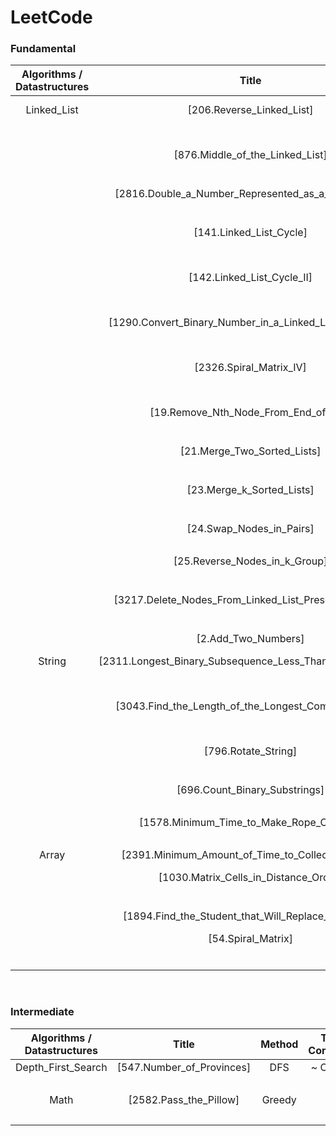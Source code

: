 # LeetCode

### Fundamental

| Algorithms / Datastructures|               Title                                     |         Method      |  Time-Complexity        | Spatial-Complexity | Difficulty | Languages | Link |            
| :-------------------------:| :-----------------------------------------------------: | :-----------------: | :---------------------: |  :--------------:  | :--------: | :-------: | :--: |
|        Linked_List         |       [206.Reverse_Linked_List]                         |  In-place pointers  |       O(N)              |        O(1)        |     Easy   |   Python  |[206.Reverse_Linked_List_Python](https://github.com/simonyang0608/LeetCode/blob/main/Linked_List/206.Reverse_Linked_List/Python/206.Reverse_Linked_List.py)|
|                            |                                                         |                     |                         |                    |            |   C++     |[206.Reverse_Linked_List_C++](https://github.com/simonyang0608/LeetCode/blob/main/Linked_List/206.Reverse_Linked_List/C%2B%2B/206.Reverse_Linked_List.cpp)|
|                            |     [876.Middle_of_the_Linked_List]                     |  In-place pointers  |     O(N // 2)           |        O(1)        |     Easy   |   Python  |[876.Middle_of_the_Linked_List_Python](https://github.com/simonyang0608/LeetCode/blob/main/Linked_List/876.Middle_of_the_Linked%20List/Python/876.Middle_of_the_Linked_List.py)|
|                            |                                                         |                     |                         |                    |            |   C++     |[876.Middle_of_the_Linked_List_C++](https://github.com/simonyang0608/LeetCode/blob/main/Linked_List/876.Middle_of_the_Linked%20List/C%2B%2B/876.Middle_of_the_Linked_List.cpp)|
|                            | [2816.Double_a_Number_Represented_as_a_Linked_List]     |  Greedy             |     O(N)                |       O(N)         |    Medium  |Python |[2816.Double_a_Number_Represented_as_a_Linked_List_Python](https://github.com/simonyang0608/LeetCode/blob/main/Linked_List/2816.Double_a_Number_Represented_as_a_Linked_List/Python/2816.Double_a_Number_Represented_as_a_Linked_List.py)|
|                            |                                                         |                     |                         |                    |                   |C++    |[2816.Double_a_Number_Represented_as_a_Linked_List_C++](https://github.com/simonyang0608/LeetCode/blob/main/Linked_List/2816.Double_a_Number_Represented_as_a_Linked_List/C%2B%2B/2816.Double_a_Number_Represented_as_a_Linked_List.cpp)|
|                            |              [141.Linked_List_Cycle]                    |   In-place pointers |     O(N // 2)           |      O(1)          |   Easy     |      Python  |[141.Linked_List_Cycle_Python](https://github.com/simonyang0608/LeetCode/blob/main/Linked_List/141.Linked_List_Cycle/Python/141.Linked_List_Cycle.py)|
|                            |                                                         |                     |                        |                   |            |      C++     |[141.Linked_List_Cycle_C++](https://github.com/simonyang0608/LeetCode/blob/main/Linked_List/141.Linked_List_Cycle/C%2B%2B/141.Linked_List_Cycle.cpp)|
|                            |            [142.Linked_List_Cycle_II]                   |  In-place pointers |     O((N//2) + K)       |     O(1)          |  Medium    |     Python   |[142.Linked_List_Cycle_II_Python](https://github.com/simonyang0608/LeetCode/blob/main/Linked_List/142.Linked_List_Cycle_II/Python/142.Linked_List_Cycle_II.py)|
|                            |                                                         |                    |                         |                   |            |     C++      |[142.Linked_List_Cycle_II_C++](https://github.com/simonyang0608/LeetCode/blob/main/Linked_List/142.Linked_List_Cycle_II/C%2B%2B/142.Linked_List_Cycle_II.cpp)|
|                            |[1290.Convert_Binary_Number_in_a_Linked_List_to_Integer] | 1-pass update      |    O(N)                 |    O(1)           | Easy       |  Python      |[1290.Convert_Binary_Number_in_a_Linked_List_to_Integer_Python](https://github.com/simonyang0608/LeetCode/blob/main/Linked_List/1290.Convert_Binary_Number_in_a_Linked_List_to_Integer/Python/1290.Convert_Binary_Number_in_a_Linked_List_to_Integer.py)|
|                            |                                                         |                    |                         |                   |            |  C++         |[1290.Convert_Binary_Number_in_a_Linked_List_to_Integer_C++](https://github.com/simonyang0608/LeetCode/blob/main/Linked_List/1290.Convert_Binary_Number_in_a_Linked_List_to_Integer/C%2B%2B/1290.Convert_Binary_Number_in_a_Linked_List_to_Integer.cpp)|
|                            |    [2326.Spiral_Matrix_IV]                              | Four-pointers      |O(k * (R*C))             |    O(R * C)       | Medium     |  Python      |[2326.Spiral_Matrix_IV_Python](https://github.com/simonyang0608/LeetCode/blob/main/Linked_List/2326.Spiral_Matrix_IV/Python/2326.Spiral_Matrix_IV.py)|
|                            |                                                         |                    |                         |                   |            |  C++                     |[2326.Spiral_Matrix_IV_C++](https://github.com/simonyang0608/LeetCode/blob/main/Linked_List/2326.Spiral_Matrix_IV/C%2B%2B/2326.Spiral_Matrix_IV.cpp)|
|                            | [19.Remove_Nth_Node_From_End_of_List]                   | In-place pointers  |O(N)                     |    O(2 * N)       | Medium     | Python        |[19.Remove_Nth_Node_From_End_of_List_Python](https://github.com/simonyang0608/LeetCode/blob/main/Linked_List/19.Remove_Nth_Node_From_End_of_List/Python/19.Remove_Nth_Node_From_End_of_List.py)|
|                            |                                                         |                    |                         |                   |            | C++           |[19.Remove_Nth_Node_From_End_of_List_C++](https://github.com/simonyang0608/LeetCode/blob/main/Linked_List/19.Remove_Nth_Node_From_End_of_List/C%2B%2B/19.Remove_Nth_Node_From_End_of_List.cpp)|
|                            | [21.Merge_Two_Sorted_Lists]                             | Greedy             |O(N)                     |    O(N)           | Easy       | Python        |[21.Merge_Two_Sorted_Lists_Python](https://github.com/simonyang0608/LeetCode/blob/main/Linked_List/21.Merge_Two_Sorted_Lists/Python/21.Merge_Two_Sorted_Lists.py)|
|                            |                                                         |                    |                         |                   |            | C++           |[21.Merge_Two_Sorted_Lists_C++](https://github.com/simonyang0608/LeetCode/blob/main/Linked_List/21.Merge_Two_Sorted_Lists/C%2B%2B/21.Merge_Two_Sorted_Lists.cpp)|
|                            | [23.Merge_k_Sorted_Lists]                               | Greedy             |O(k * (N*K))             |    O(2 * (N*K))   | Hard       |  Python      |[23.Merge_k_Sorted_Lists_Python](https://github.com/simonyang0608/LeetCode/blob/main/Linked_List/23.Merge_k_Sorted_Lists/Python/23.Merge_k_Sorted_Lists.py)|
|                            |                                                         |                    |                         |                   |            | C++           |         [23.Merge_k_Sorted_Lists_C++](https://github.com/simonyang0608/LeetCode/blob/main/Linked_List/23.Merge_k_Sorted_Lists/C%2B%2B/23.Merge_k_Sorted_Lists.cpp)|
|                            | [24.Swap_Nodes_in_Pairs]                                | Recursion          |O(N)                     |    O(N)           | Medium     | Python        |[24.Swap_Nodes_in_Pairs_Python](https://github.com/simonyang0608/LeetCode/blob/main/Linked_List/24.Swap_Nodes_in_Pairs/Python/24.Swap_Nodes_in_Pairs.py)|
|                            |                                                         |                    |                         |                   |            | C++           |[24.Swap_Nodes_in_Pairs_C++](https://github.com/simonyang0608/LeetCode/blob/main/Linked_List/24.Swap_Nodes_in_Pairs/C%2B%2B/24.Swap_Nodes_in_Pairs.cpp)|
|                            | [25.Reverse_Nodes_in_k_Group]                           | Recursion          |O(2 * N)                 |    O(N)           | Hard       | Python        |[25.Reverse_Nodes_in_k_Group_Python](https://github.com/simonyang0608/LeetCode/blob/main/Linked_List/25.Reverse_Nodes_in_k_Group/Python/25.Reverse_Nodes_in_k_Group.py)|
|                            |                                                         |                    |                         |                   |            | C++           |[25.Reverse_Nodes_in_k_Group_C++](https://github.com/simonyang0608/LeetCode/blob/main/Linked_List/25.Reverse_Nodes_in_k_Group/C%2B%2B/25.Reverse_Nodes_in_k_Group.cpp)|
|                            | [3217.Delete_Nodes_From_Linked_List_Present_in_Array]   | In-place pointers  |O(N)                     |    O(K)           | Medium     | Python        |[3217.Delete_Nodes_From_Linked_List_Present_in_Array_Python](https://github.com/simonyang0608/LeetCode/blob/main/Linked_List/3217.Delete_Nodes_From_Linked_List_Present_in_Array/Python/3217.Delete_Nodes_From_Linked_List_Present_in_Array.py)|
|                            |                                                         |                    |                         |                   |            | C++           |[3217.Delete_Nodes_From_Linked_List_Present_in_Array_C++](https://github.com/simonyang0608/LeetCode/blob/main/Linked_List/3217.Delete_Nodes_From_Linked_List_Present_in_Array/C%2B%2B/3217.Delete_Nodes_From_Linked_List_Present_in_Array.cpp)|
|                            | [2.Add_Two_Numbers]                                     | Greedy             |O(N)                     |    O(N)           | Medium     | Python        |[2.Add_Two_Numbers_Python](https://github.com/simonyang0608/LeetCode/blob/main/Linked_List/2.Add_Two_Numbers/Python/2.Add_Two_Numbers.py)|
|       String               |[2311.Longest_Binary_Subsequence_Less_Than_or_Equal_to_K]| Bit-manipulations  |O(N)                     |    O(1)           | Medium     | Python        |[2311.Longest_Binary_Subsequence_Less_Than_or_Equal_to_K_Python](https://github.com/simonyang0608/LeetCode/blob/main/String/2311.Longest_Binary_Subsequence_Less_Than_or_Equal_to_K/Python/2311.Longest_Binary_Subsequence_Less_Than_or_Equal_to_K.py)|
|                            |                                                         |                    |                         |                   |            | C++          |[2311.Longest_Binary_Subsequence_Less_Than_or_Equal_to_K_C++](https://github.com/simonyang0608/LeetCode/blob/main/String/2311.Longest_Binary_Subsequence_Less_Than_or_Equal_to_K/C%2B%2B/2311.Longest_Binary_Subsequence_Less_Than_or_Equal_to_K.cpp)|
|                            |[3043.Find_the_Length_of_the_Longest_Common_Prefix]      | Greedy             |O(2 * (N*K))             |  ~ O(2 * (N*K))   | Medium     | Python       |[3043.Find_the_Length_of_the_Longest_Common_Prefix_Python](https://github.com/simonyang0608/LeetCode/blob/main/String/3043.Find_the_Length_of_the_Longest_Common_Prefix/Python/3043.Find_the_Length_of_the_Longest_Common_Prefix.py)|
|                            |                                                         |                    |                         |                   |            | C++          |[3043.Find_the_Length_of_the_Longest_Common_Prefix_C++](https://github.com/simonyang0608/LeetCode/blob/main/String/3043.Find_the_Length_of_the_Longest_Common_Prefix/C%2B%2B/3043.Find_the_Length_of_the_Longest_Common_Prefix.cpp)|
|                            |[796.Rotate_String]                                      | In-place pointers  |O(N)                     |    O(N)           | Easy       | Python       |[796.Rotate_String_Python](https://github.com/simonyang0608/LeetCode/blob/main/String/796.Rotate_String/Python/796.Rotate_String.py)|
|                            |                                                         |                    |                         |                   |            | C++          |[796.Rotate_String_C++](https://github.com/simonyang0608/LeetCode/blob/main/String/796.Rotate_String/C%2B%2B/796.Rotate_String.cpp)|
|                            |[696.Count_Binary_Substrings]                            | Greedy             |O(N)                     |    O(1)           | Easy       | Python       |[696.Count_Binary_Substrings_Python](https://github.com/simonyang0608/LeetCode/blob/main/String/696.Count_Binary_Substrings/Python/696.Count_Binary_Substrings.py)|
|                            |                                                         |                    |                         |                   |            | C++          |[696.Count_Binary_Substrings_C++](https://github.com/simonyang0608/LeetCode/blob/main/String/696.Count_Binary_Substrings/C%2B%2B/696.Count_Binary_Substrings.cpp)|
|                            |[1578.Minimum_Time_to_Make_Rope_Colorful]                | Greedy             |O(N)                     |    O(1)           | Medium     | Python       |[1578.Minimum_Time_to_Make_Rope_Colorful_Python](https://github.com/simonyang0608/LeetCode/blob/main/String/1578.Minimum_Time_to_Make_Rope_Colorful/Python/1578.Minimum_Time_to_Make_Rope_Colorful.py)|
|                            |                                                         |                    |                         |                   |            | C++          |[1578.Minimum_Time_to_Make_Rope_Colorful_C++](https://github.com/simonyang0608/LeetCode/blob/main/String/1578.Minimum_Time_to_Make_Rope_Colorful/C%2B%2B/1578.Minimum_Time_to_Make_Rope_Colorful.cpp)|
|       Array                |[2391.Minimum_Amount_of_Time_to_Collect_Garbage]         | Greedy             |O(N)                     |    O(N)           | Medium     | Python       |[2391.Minimum_Amount_of_Time_to_Collect_Garbage_Python](https://github.com/simonyang0608/LeetCode/blob/main/Array/2391.Minimum_Amount_of_Time_to_Collect_Garbage/Python/2391.Minimum_Amount_of_Time_to_Collect_Garbage.py)|
|                            |[1030.Matrix_Cells_in_Distance_Order]                    | 2-pass record      |O(k * (R*C))             |    O(4 * (R*C))   | Easy       | Python       |[1030.Matrix_Cells_in_Distance_Order_Python](https://github.com/simonyang0608/LeetCode/blob/main/Array/1030.Matrix_Cells_in_Distance_Order/Python/1030.Matrix_Cells_in_Distance_Order.py)|
|                            |                                                         |                    |                         |                   |            | C++          |[1030.Matrix_Cells_in_Distance_Order_C++](https://github.com/simonyang0608/LeetCode/blob/main/Array/1030.Matrix_Cells_in_Distance_Order/C%2B%2B/1030.Matrix_Cells_in_Distance_Order.cpp)|
|                            |[1894.Find_the_Student_that_Will_Replace_the_Chalk]      | Greedy             | ~ O(N)                  |    O(1)           | Medium     | Python       |[1894.Find_the_Student_that_Will_Replace_the_Chalk_Python](https://github.com/simonyang0608/LeetCode/blob/main/Array/1894.Find_the_Student_that_Will_Replace_the_Chalk/Python/1894.Find_the_Student_that_Will_Replace_the_Chalk.py)|
|                            |[54.Spiral_Matrix]                                       | Four-pointers      |O(N)                     |    O(N)           | Medium     | Python       |[54.Spiral_Matrix_Python](https://github.com/simonyang0608/LeetCode/blob/main/Array/54.Spiral_Matrix/Python/54.Spiral_Matrix.py)|
|                            |                                                         |                    |                         |                   |            | C++          |[54.Spiral_Matrix_C++](https://github.com/simonyang0608/LeetCode/blob/main/Array/54.Spiral_Matrix/C%2B%2B/54.Spiral_Matrix.cpp)|

<br>

### Intermediate

| Algorithms / Datastructures|               Title                                   |         Method      |  Time-Complexity        | Spatial-Complexity | Difficulty | Languages | Link |            
| :-------------------------:| :---------------------------------------------------: | :-----------------: | :---------------------: |  :--------------:  | :--------: | :-------: | :--: |
|   Depth_First_Search       | [547.Number_of_Provinces]                             | DFS                 | ~ O(R * C)              |     O(R)           | Medium     | Python    |[547.Number_of_Provinces_Python](https://github.com/simonyang0608/LeetCode/blob/main/Depth_First_Search/547.Number_of_Provinces/Python/547.Number_of_Provinces.py)|
|                            |                                                       |                     |                         |                    |            | C++       |[547.Number_of_Provinces_C++](https://github.com/simonyang0608/LeetCode/blob/main/Depth_First_Search/547.Number_of_Provinces/C%2B%2B/547.Number_of_Provinces.cpp)|
|   Math                     | [2582.Pass_the_Pillow]                                | Greedy              | O(1)                    |     O(1)           | Easy       | Python    |[2582.Pass_the_Pillow_Python](https://github.com/simonyang0608/LeetCode/blob/main/Math/2582.Pass_the_Pillow/Python/2582.Pass_the_Pillow.py)|
|                            |                                                       |                     |                         |                    |            | C++       |[2582.Pass_the_Pillow_C++](https://github.com/simonyang0608/LeetCode/blob/main/Math/2582.Pass_the_Pillow/C%2B%2B/2582.Pass_the_Pillow.cpp)|
